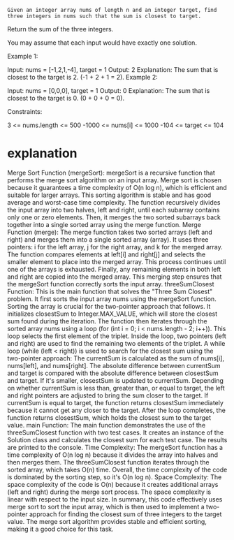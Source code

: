     Given an integer array nums of length n and an integer target, find three integers in nums such that the sum is closest to target.

Return the sum of the three integers.

You may assume that each input would have exactly one solution.



Example 1:

Input: nums = [-1,2,1,-4], target = 1
Output: 2
Explanation: The sum that is closest to the target is 2. (-1 + 2 + 1 = 2).
Example 2:

Input: nums = [0,0,0], target = 1
Output: 0
Explanation: The sum that is closest to the target is 0. (0 + 0 + 0 = 0).


Constraints:

3 <= nums.length <= 500
-1000 <= nums[i] <= 1000
-104 <= target <= 104


# explanation 

Merge Sort Function (mergeSort):
mergeSort is a recursive function that performs the merge sort algorithm on an input array.
Merge sort is chosen because it guarantees a time complexity of O(n log n), which is efficient and suitable for larger arrays. This sorting algorithm is stable and has good average and worst-case time complexity.
The function recursively divides the input array into two halves, left and right, until each subarray contains only one or zero elements.
Then, it merges the two sorted subarrays back together into a single sorted array using the merge function.
Merge Function (merge):
The merge function takes two sorted arrays (left and right) and merges them into a single sorted array (array).
It uses three pointers: i for the left array, j for the right array, and k for the merged array.
The function compares elements at left[i] and right[j] and selects the smaller element to place into the merged array. This process continues until one of the arrays is exhausted.
Finally, any remaining elements in both left and right are copied into the merged array.
This merging step ensures that the mergeSort function correctly sorts the input array.
threeSumClosest Function:
This is the main function that solves the "Three Sum Closest" problem.
It first sorts the input array nums using the mergeSort function. Sorting the array is crucial for the two-pointer approach that follows.
It initializes closestSum to Integer.MAX_VALUE, which will store the closest sum found during the iteration.
The function then iterates through the sorted array nums using a loop (for (int i = 0; i < nums.length - 2; i++)). This loop selects the first element of the triplet.
Inside the loop, two pointers (left and right) are used to find the remaining two elements of the triplet.
A while loop (while (left < right)) is used to search for the closest sum using the two-pointer approach:
The currentSum is calculated as the sum of nums[i], nums[left], and nums[right].
The absolute difference between currentSum and target is compared with the absolute difference between closestSum and target. If it's smaller, closestSum is updated to currentSum.
Depending on whether currentSum is less than, greater than, or equal to target, the left and right pointers are adjusted to bring the sum closer to the target.
If currentSum is equal to target, the function returns closestSum immediately because it cannot get any closer to the target.
After the loop completes, the function returns closestSum, which holds the closest sum to the target value.
main Function:
The main function demonstrates the use of the threeSumClosest function with two test cases.
It creates an instance of the Solution class and calculates the closest sum for each test case.
The results are printed to the console.
Time Complexity:
The mergeSort function has a time complexity of O(n log n) because it divides the array into halves and then merges them.
The threeSumClosest function iterates through the sorted array, which takes O(n) time.
Overall, the time complexity of the code is dominated by the sorting step, so it's O(n log n).
Space Complexity:
The space complexity of the code is O(n) because it creates additional arrays (left and right) during the merge sort process. The space complexity is linear with respect to the input size.
In summary, this code effectively uses merge sort to sort the input array, which is then used to implement a two-pointer approach for finding the closest sum of three integers to the target value. The merge sort algorithm provides stable and efficient sorting, making it a good choice for this task.